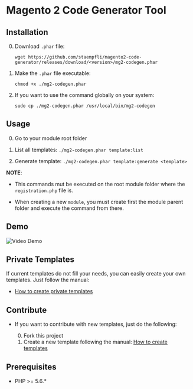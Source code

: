 # Magento 2 Code Generator Tool

## Installation

0. Download `.phar` file:

    `wget https://github.com/staempfli/magento2-code-generator/releases/download/<version>/mg2-codegen.phar` 

0. Make the `.phar` file executable:

    `chmod +x ./mg2-codegen.phar` 

0. If you want to use the command globally on your system:

    `sudo cp ./mg2-codegen.phar /usr/local/bin/mg2-codegen` 

## Usage

0. Go to your module root folder

0. List all templates: `./mg2-codegen.phar template:list` 

0. Generate template: `./mg2-codegen.phar template:generate <template>` 

**NOTE**:
    
* This commands mut be executed on the root module folder where the `registration.php` file is. 

* When creating a new `module`, you must create first the module parent folder and execute the command from there.

## Demo

![Video Demo](./docs/video-demo.gif)
    
## Private Templates

If current templates do not fill your needs, you can easily create your own templates. Just follow the manual:

* [How to create private templates](vendor/staempfli/universal-code-generator/docs/privateTemplates.md)
    
## Contribute

* If you want to contribute with new templates, just do the following:

    0. Fork this project
    0. Create a new template following the manual: [How to create templates](vendor/staempfli/universal-code-generator/docs/createTemplates.md)
    
## Prerequisites

- PHP >= 5.6.*


